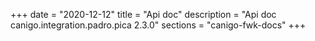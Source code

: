 +++
date        = "2020-12-12"
title       = "Api doc"
description = "Api doc canigo.integration.padro.pica 2.3.0"
sections    = "canigo-fwk-docs"
+++